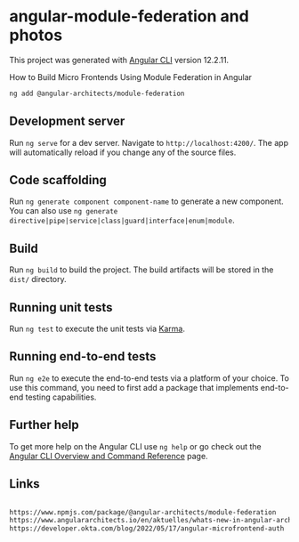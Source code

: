 # angular-module-federation and photos

This project was generated with [Angular CLI](https://github.com/angular/angular-cli) version 12.2.11.

How to Build Micro Frontends Using Module Federation in Angular

```xml
ng add @angular-architects/module-federation
```

## Development server

Run `ng serve` for a dev server. Navigate to `http://localhost:4200/`. The app will automatically reload if you change any of the source files.

## Code scaffolding

Run `ng generate component component-name` to generate a new component. You can also use `ng generate directive|pipe|service|class|guard|interface|enum|module`.

## Build

Run `ng build` to build the project. The build artifacts will be stored in the `dist/` directory.

## Running unit tests

Run `ng test` to execute the unit tests via [Karma](https://karma-runner.github.io).

## Running end-to-end tests

Run `ng e2e` to execute the end-to-end tests via a platform of your choice. To use this command, you need to first add a package that implements end-to-end testing capabilities.

## Further help

To get more help on the Angular CLI use `ng help` or go check out the [Angular CLI Overview and Command Reference](https://angular.io/cli) page.

## Links

```xml

https://www.npmjs.com/package/@angular-architects/module-federation
https://www.angulararchitects.io/en/aktuelles/whats-new-in-angular-architects-module-federation-14-3/
https://developer.okta.com/blog/2022/05/17/angular-microfrontend-auth


```
